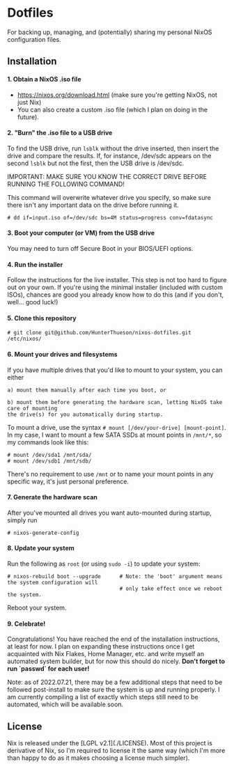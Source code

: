 # Dotfiles
For backing up, managing, and (potentially) sharing my personal NixOS configuration files.

<h2>Installation</h2>
<h4>1. Obtain a NixOS .iso file</h4>

- https://nixos.org/download.html (make sure you're getting NixOS, not just Nix)
- You can also create a custom .iso file (which I plan on doing in the future).

<h4>2. "Burn" the .iso file to a USB drive</h4>

To find the USB drive, run `lsblk` without the drive inserted, then insert the drive
and compare the results. If, for instance, /dev/sdc appears on the second `lsblk`
but not the first, then the USB drive is /dev/sdc.

IMPORTANT: MAKE SURE YOU KNOW THE CORRECT DRIVE BEFORE RUNNING THE FOLLOWING COMMAND!

This command will overwrite whatever drive you specify, so make sure there isn't any
important data on the drive before running it.

```
# dd if=input.iso of=/dev/sdc bs=4M status=progress conv=fdatasync
```

<h4>3. Boot your computer (or VM) from the USB drive</h4>

You may need to turn off Secure Boot in your BIOS/UEFI options.

<h4>4. Run the installer</h4>
Follow the instructions for the live installer. This step is not too hard to figure
out on your own. If you're using the minimal installer (included with custom ISOs),
chances are good you already know how to do this (and if you don't, well... good luck!)

<h4>5. Clone this repository</h4>

```
# git clone git@github.com/HunterThueson/nixos-dotfiles.git /etc/nixos/
```

<h4>6. Mount your drives and filesystems</h4>

If you have multiple drives that you'd like to mount to your system, you can either

    a) mount them manually after each time you boot, or

    b) mount them before generating the hardware scan, letting NixOS take care of mounting
    the drive(s) for you automatically during startup.

To mount a drive, use the syntax `# mount [/dev/your-drive] [mount-point]`. In my case,
I want to mount a few SATA SSDs at mount points in `/mnt/*`, so my commands look like
this:

```
# mount /dev/sda1 /mnt/sda/
# mount /dev/sdb1 /mnt/sdb/
```
There's no requirement to use `/mnt` or to name your mount points in any specific way,
it's just personal preference.

<h4>7. Generate the hardware scan</h4>

After you've mounted all drives you want auto-mounted during startup, simply run

```
# nixos-generate-config
```

<h4>8. Update your system</h4>

Run the following as `root` (or using `sudo -i`) to update your system:
```
# nixos-rebuild boot --upgrade 		# Note: the 'boot' argument means the system configuration will
                					# only take effect once we reboot the system.
```

Reboot your system.

<h4>9. Celebrate!</h4>
Congratulations! You have reached the end of the installation instructions, at least
for now. I plan on expanding these instructions once I get acquainted with Nix Flakes,
Home Manager, etc. and write myself an automated system builder, but for now this should
do nicely. <b>Don't forget to run `passwd` for each user!</b>

Note: as of 2022.07.21, there may be a few additional steps that need to be followed
post-install to make sure the system is up and running properly. I am currently
compiling a list of exactly which steps still need to be automated, which will be
available soon.

<h2>License</h2>
Nix is released under the [LGPL v2.1](./LICENSE). Most of this project is derivative of Nix, so I'm required
to license it the same way (which I'm more than happy to do as it makes choosing a license much simpler).
